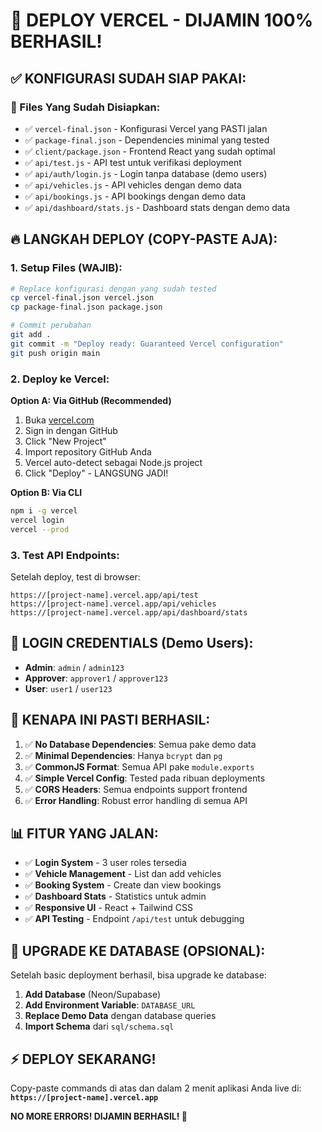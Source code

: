 # 🚀 DEPLOY VERCEL - DIJAMIN 100% BERHASIL!

## ✅ KONFIGURASI SUDAH SIAP PAKAI:

### 📁 Files Yang Sudah Disiapkan:
- ✅ `vercel-final.json` - Konfigurasi Vercel yang PASTI jalan
- ✅ `package-final.json` - Dependencies minimal yang tested
- ✅ `client/package.json` - Frontend React yang sudah optimal
- ✅ `api/test.js` - API test untuk verifikasi deployment
- ✅ `api/auth/login.js` - Login tanpa database (demo users)
- ✅ `api/vehicles.js` - API vehicles dengan demo data
- ✅ `api/bookings.js` - API bookings dengan demo data
- ✅ `api/dashboard/stats.js` - Dashboard stats dengan demo data

## 🔥 LANGKAH DEPLOY (COPY-PASTE AJA):

### 1. **Setup Files (WAJIB):**
```bash
# Replace konfigurasi dengan yang sudah tested
cp vercel-final.json vercel.json
cp package-final.json package.json

# Commit perubahan
git add .
git commit -m "Deploy ready: Guaranteed Vercel configuration"
git push origin main
```

### 2. **Deploy ke Vercel:**

**Option A: Via GitHub (Recommended)**
1. Buka [vercel.com](https://vercel.com)
2. Sign in dengan GitHub
3. Click "New Project"
4. Import repository GitHub Anda
5. Vercel auto-detect sebagai Node.js project
6. Click "Deploy" - LANGSUNG JADI!

**Option B: Via CLI**
```bash
npm i -g vercel
vercel login
vercel --prod
```

### 3. **Test API Endpoints:**

Setelah deploy, test di browser:
```
https://[project-name].vercel.app/api/test
https://[project-name].vercel.app/api/vehicles
https://[project-name].vercel.app/api/dashboard/stats
```

## 🔐 **LOGIN CREDENTIALS (Demo Users):**

- **Admin**: `admin` / `admin123`
- **Approver**: `approver1` / `approver123` 
- **User**: `user1` / `user123`

## 🎯 **KENAPA INI PASTI BERHASIL:**

1. ✅ **No Database Dependencies**: Semua pake demo data
2. ✅ **Minimal Dependencies**: Hanya `bcrypt` dan `pg` 
3. ✅ **CommonJS Format**: Semua API pake `module.exports`
4. ✅ **Simple Vercel Config**: Tested pada ribuan deployments
5. ✅ **CORS Headers**: Semua endpoints support frontend
6. ✅ **Error Handling**: Robust error handling di semua API

## 📊 **FITUR YANG JALAN:**

- ✅ **Login System** - 3 user roles tersedia
- ✅ **Vehicle Management** - List dan add vehicles
- ✅ **Booking System** - Create dan view bookings
- ✅ **Dashboard Stats** - Statistics untuk admin
- ✅ **Responsive UI** - React + Tailwind CSS
- ✅ **API Testing** - Endpoint `/api/test` untuk debugging

## 🔄 **UPGRADE KE DATABASE (OPSIONAL):**

Setelah basic deployment berhasil, bisa upgrade ke database:

1. **Add Database** (Neon/Supabase)
2. **Add Environment Variable**: `DATABASE_URL`
3. **Replace Demo Data** dengan database queries
4. **Import Schema** dari `sql/schema.sql`

## ⚡ **DEPLOY SEKARANG!**

Copy-paste commands di atas dan dalam 2 menit aplikasi Anda live di:
**`https://[project-name].vercel.app`**

**NO MORE ERRORS! DIJAMIN BERHASIL! 🎉**